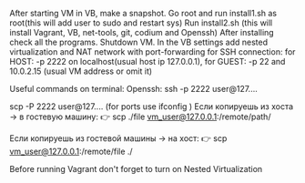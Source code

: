 After starting VM in VB, make a snapshot.
Go root and run install1.sh as root(this will add user to sudo and restart sys)
Run install2.sh (this will install Vagrant, VB, net-tools, git, codium and Openssh)
After installing check all the programs. 
Shutdown VM. In the VB settings add nested virtualization and NAT network with port-forwarding for SSH connection: 
for HOST: -p 2222 on localhost(usual host ip 127.0.0.1), for GUEST: -p 22 and 10.0.2.15 (usual VM address or omit it)

Useful commands on terminal:
Openssh: ssh -p 2222 user@127....

scp -P 2222 user@127....
(for ports use ifconfig )
Если копируешь из хоста → в гостевую машину:
👉 scp ./file vm_user@127.0.0.1:/remote/path/

Если копируешь из гостевой машины → на хост:
👉 scp vm_user@127.0.0.1:/remote/file ./

Before running Vagrant don't forget to turn on Nested Virtualization
